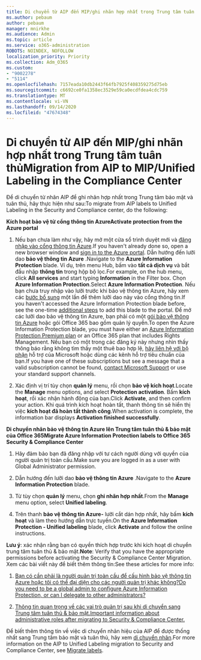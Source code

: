 ```yaml
---
title: Di chuyển từ AIP đến MIP/ghi nhãn hợp nhất trong Trung tâm tuân thủ
ms.author: pebaum
author: pebaum
manager: mnirkhe
ms.audience: Admin
ms.topic: article
ms.service: o365-administration
ROBOTS: NOINDEX, NOFOLLOW
localization_priority: Priority
ms.collection: Adm_O365
ms.custom:
- "9002278"
- "5114"
ms.openlocfilehash: 7157eada10db2443f64fb7925f408359275d75eb
ms.sourcegitcommit: c6692ce0fa1358ec3529e59ca0ecdfdea4cdc759
ms.translationtype: MT
ms.contentlocale: vi-VN
ms.lasthandoff: 09/14/2020
ms.locfileid: "47674348"
---
```

# <a name="migration-from-aip-to-mipunified-labeling-in-the-compliance-center"></a><span data-ttu-id="6d662-102">Di chuyển từ AIP đến MIP/ghi nhãn hợp nhất trong Trung tâm tuân thủ</span><span class="sxs-lookup"><span data-stu-id="6d662-102">Migration from AIP to MIP/Unified Labeling in the Compliance Center</span></span>

<span data-ttu-id="6d662-103">Để di chuyển từ nhãn AIP để ghi nhãn hợp nhất trong Trung tâm bảo mật và tuân thủ, hãy thực hiện như sau:</span><span class="sxs-lookup"><span data-stu-id="6d662-103">To migrate from AIP labels to Unified Labeling in the Security and Compliance center, do the following:</span></span>

<span data-ttu-id="6d662-104">**Kích hoạt bảo vệ từ cổng thông tin Azure**</span><span class="sxs-lookup"><span data-stu-id="6d662-104">**Activate protection from the Azure portal**</span></span>

1. <span data-ttu-id="6d662-105">Nếu bạn chưa làm như vậy, hãy mở một cửa sổ trình duyệt mới và [đăng nhập vào cổng thông tin Azure](https://docs.microsoft.com/azure/information-protection/deploy-use/configure-policy#signing-in-to-the-azure-portal).</span><span class="sxs-lookup"><span data-stu-id="6d662-105">If you haven't already done so, open a new browser window and [sign in to the Azure portal](https://docs.microsoft.com/azure/information-protection/deploy-use/configure-policy#signing-in-to-the-azure-portal).</span></span> <span data-ttu-id="6d662-106">Dẫn hướng đến lưỡi dao **bảo vệ thông tin Azure** .</span><span class="sxs-lookup"><span data-stu-id="6d662-106">Navigate to the **Azure Information Protection** blade.</span></span> <span data-ttu-id="6d662-107">Ví dụ, trên menu Hub, bấm vào **tất cả dịch vụ** và bắt đầu nhập **thông tin** trong hộp bộ lọc.</span><span class="sxs-lookup"><span data-stu-id="6d662-107">For example, on the hub menu, click **All services** and start typing **Information** in the Filter box.</span></span> <span data-ttu-id="6d662-108">Chọn **Azure Information Protection**.</span><span class="sxs-lookup"><span data-stu-id="6d662-108">Select **Azure Information Protection**.</span></span> <span data-ttu-id="6d662-109">Nếu bạn chưa truy nhập vào lưỡi trước khi bảo vệ thông tin Azure, hãy xem các [bước bổ sung](https://docs.microsoft.com/azure/information-protection/deploy-use/configure-policy#to-access-the-azure-information-protection-blade-for-the-first-time) một lần để thêm lưỡi dao này vào cổng thông tin.</span><span class="sxs-lookup"><span data-stu-id="6d662-109">If you haven't accessed the Azure Information Protection blade before, see the one-time [additional steps](https://docs.microsoft.com/azure/information-protection/deploy-use/configure-policy#to-access-the-azure-information-protection-blade-for-the-first-time) to add this blade to the portal.</span></span> <span data-ttu-id="6d662-110">Để mở các lưỡi dao bảo vệ thông tin Azure, bạn phải có một [gói bảo vệ thông tin Azure](https://www.microsoft.com/cloud-platform/azure-information-protection-pricing) hoặc gói Office 365 bao gồm quản lý quyền.</span><span class="sxs-lookup"><span data-stu-id="6d662-110">To open the Azure Information Protection blade, you must have either an [Azure Information Protection Premium plan](https://www.microsoft.com/cloud-platform/azure-information-protection-pricing) or an Office 365 plan that includes Rights Management.</span></span> <span data-ttu-id="6d662-111">Nếu bạn có một trong các đăng ký này nhưng nhìn thấy thông báo rằng không tìm thấy một thuê bao hợp lệ, [hãy liên hệ với bộ phận](https://docs.microsoft.com/azure/information-protection/get-started/information-support#to-contact-microsoft-support) hỗ trợ của Microsoft hoặc dùng các kênh hỗ trợ tiêu chuẩn của bạn.</span><span class="sxs-lookup"><span data-stu-id="6d662-111">If you have one of these subscriptions but see a message that a valid subscription cannot be found, [contact Microsoft Support](https://docs.microsoft.com/azure/information-protection/get-started/information-support#to-contact-microsoft-support) or use your standard support channels.</span></span>

2. <span data-ttu-id="6d662-112">Xác định vị trí tùy chọn **quản lý** menu, rồi chọn **bảo vệ kích hoạt**.</span><span class="sxs-lookup"><span data-stu-id="6d662-112">Locate the **Manage** menu options, and select **Protection activation**.</span></span> <span data-ttu-id="6d662-113">Bấm **kích hoạt**, rồi xác nhận hành động của bạn.</span><span class="sxs-lookup"><span data-stu-id="6d662-113">Click **Activate**, and then confirm your action.</span></span> <span data-ttu-id="6d662-114">Khi quá trình kích hoạt hoàn tất, thanh thông tin sẽ hiển thị việc **kích hoạt đã hoàn tất thành công**.</span><span class="sxs-lookup"><span data-stu-id="6d662-114">When activation is complete, the information bar displays **Activation finished successfully**.</span></span>

<span data-ttu-id="6d662-115">**Di chuyển nhãn bảo vệ thông tin Azure lên Trung tâm tuân thủ & bảo mật của Office 365**</span><span class="sxs-lookup"><span data-stu-id="6d662-115">**Migrate Azure Information Protection labels to Office 365 Security & Compliance Center**</span></span>

1. <span data-ttu-id="6d662-116">Hãy đảm bảo bạn đã đăng nhập với tư cách người dùng với quyền của người quản trị toàn cầu.</span><span class="sxs-lookup"><span data-stu-id="6d662-116">Make sure you are logged in as a user with Global Administrator permission.</span></span>

2. <span data-ttu-id="6d662-117">Dẫn hướng đến lưỡi dao **bảo vệ thông tin Azure** .</span><span class="sxs-lookup"><span data-stu-id="6d662-117">Navigate to the **Azure Information Protection** blade.</span></span>

3. <span data-ttu-id="6d662-118">Từ tùy chọn **quản lý** menu, chọn **ghi nhãn hợp nhất**.</span><span class="sxs-lookup"><span data-stu-id="6d662-118">From the **Manage** menu option, select **Unified labeling**.</span></span>

4. <span data-ttu-id="6d662-119">Trên thanh **bảo vệ thông tin Azure-** lưỡi cắt dán hợp nhất, hãy bấm **kích hoạt** và làm theo hướng dẫn trực tuyến.</span><span class="sxs-lookup"><span data-stu-id="6d662-119">On the **Azure Information Protection - Unified labeling** blade, click **Activate** and follow the online instructions.</span></span>

<span data-ttu-id="6d662-120">**Lưu ý**: xác nhận rằng bạn có quyền thích hợp trước khi kích hoạt di chuyển trung tâm tuân thủ & bảo mật.</span><span class="sxs-lookup"><span data-stu-id="6d662-120">**Note**: Verify that you have the appropriate permissions before activating the Security & Compliance Center Migration.</span></span> <span data-ttu-id="6d662-121">Xem các bài viết này để biết thêm thông tin:</span><span class="sxs-lookup"><span data-stu-id="6d662-121">See these articles for more info:</span></span>

1. [<span data-ttu-id="6d662-122">Bạn có cần phải là người quản trị toàn cầu để cấu hình bảo vệ thông tin Azure hoặc tôi có thể đại diện cho các người quản trị khác không?</span><span class="sxs-lookup"><span data-stu-id="6d662-122">Do you need to be a global admin to configure Azure Information Protection, or can I delegate to other administrators?</span></span>](https://docs.microsoft.com/azure/information-protection/faqs#do-you-need-to-be-a-global-admin-to-configure-azure-information-protection-or-can-i-delegate-to-other-administrators)

2. [<span data-ttu-id="6d662-123">Thông tin quan trọng về các vai trò quản trị sau khi di chuyển sang Trung tâm tuân thủ & bảo mật.</span><span class="sxs-lookup"><span data-stu-id="6d662-123">Important information about administrative roles after migrating to Security & Compliance Center.</span></span>](https://docs.microsoft.com/azure/information-protection/configure-policy-migrate-labels#important-information-about-administrative-roles)

<span data-ttu-id="6d662-124">Để biết thêm thông tin về việc di chuyển nhãn hiệu của AIP để được thống nhất sang Trung tâm bảo mật và tuân thủ, hãy xem [di chuyển nhãn](https://docs.microsoft.com/azure/information-protection/configure-policy-migrate-labels).</span><span class="sxs-lookup"><span data-stu-id="6d662-124">For more information on the AIP to Unified Labeling migration to Security and Compliance Center, see [Migrate labels](https://docs.microsoft.com/azure/information-protection/configure-policy-migrate-labels).</span></span>
